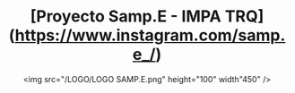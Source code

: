 <div align="center">

# [Proyecto Samp.E - IMPA TRQ] (https://www.instagram.com/samp.e_/)

<img src="/LOGO/LOGO SAMP.E.png" height="100" width"450" />
